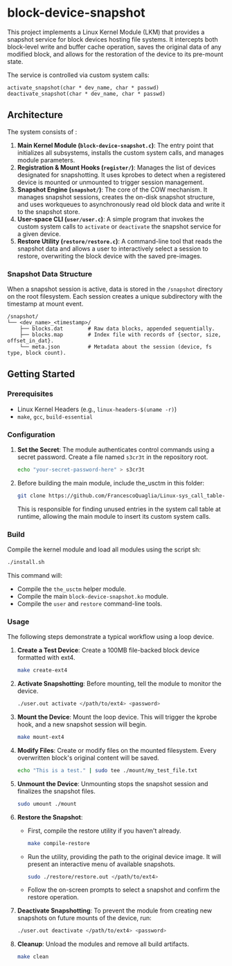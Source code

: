 # block-device-snapshot

This project implements a Linux Kernel Module (LKM) that provides a snapshot service for block devices hosting file systems. It intercepts both block-level write  and buffer cache operation, saves the original data of any modified block, and allows for the restoration of the device to its pre-mount state.

The service is controlled via custom system calls:

    activate_snapshot(char * dev_name, char * passwd)
    deactivate_snapshot(char * dev_name, char * passwd) 


## Architecture

The system consists of :

1.  **Main Kernel Module (`block-device-snapshot.c`)**: The entry point that initializes all subsystems, installs the custom system calls, and manages module parameters.
2.  **Registration & Mount Hooks (`register/`)**: Manages the list of devices designated for snapshotting. It uses kprobes to detect when a registered device is mounted or unmounted to trigger session management.
3.  **Snapshot Engine (`snapshot/`)**: The core of the COW mechanism. It manages snapshot sessions, creates the on-disk snapshot structure, and uses workqueues to asynchronously read old block data and write it to the snapshot store.
5.  **User-space CLI (`user/user.c`)**: A simple program that invokes the custom system calls to `activate` or `deactivate` the snapshot service for a given device.
6.  **Restore Utility (`restore/restore.c`)**: A command-line tool that reads the snapshot data and allows a user to interactively select a session to restore, overwriting the block device with the saved pre-images.

### Snapshot Data Structure

When a snapshot session is active, data is stored in the `/snapshot` directory on the root filesystem. Each session creates a unique subdirectory with the timestamp at mount event.

```
/snapshot/
└── <dev_name>_<timestamp>/
    ├── blocks.dat        # Raw data blocks, appended sequentially.
    ├── blocks.map        # Index file with records of {sector, size, offset_in_dat}.
    └── meta.json         # Metadata about the session (device, fs type, block count).
```

## Getting Started

### Prerequisites

*   Linux Kernel Headers (e.g., `linux-headers-$(uname -r)`)
*   `make`, `gcc`, `build-essential`

### Configuration

1.  **Set the Secret**: The module authenticates control commands using a secret password. Create a file named `s3cr3t` in the repository root.

    ```bash
    echo "your-secret-password-here" > s3cr3t
    ```
2. Before building the main module, include the_usctm in this folder:
    ```bash
    git clone https://github.com/FrancescoQuaglia/Linux-sys_call_table-discoverer.git
    ```
    This is responsible for finding unused entries in the system call table at runtime, allowing the main module to insert its custom system calls.

### Build

Compile the kernel module and load all modules using the script sh:

```bash
./install.sh
```

This command will:
*   Compile the `the_usctm` helper module.
*   Compile the main `block-device-snapshot.ko` module.
*   Compile the `user` and `restore` command-line tools.

### Usage

The following steps demonstrate a typical workflow using a loop device.

1.  **Create a Test Device**: Create a 100MB file-backed block device formatted with ext4.

    ```bash
    make create-ext4
    ```

2.  **Activate Snapshotting**: Before mounting, tell the module to monitor the device.

    ```bash
    ./user.out activate </path/to/ext4> <password>
    ```

4.  **Mount the Device**: Mount the loop device. This will trigger the kprobe hook, and a new snapshot session will begin.

    ```bash
    make mount-ext4
    ```

5.  **Modify Files**: Create or modify files on the mounted filesystem. Every overwritten block's original content will be saved.

    ```bash
    echo "This is a test." | sudo tee ./mount/my_test_file.txt
    ```

6.  **Unmount the Device**: Unmounting stops the snapshot session and finalizes the snapshot files.

    ```bash
    sudo umount ./mount
    ```

7.  **Restore the Snapshot**:
    *   First, compile the restore utility if you haven't already.
        ```bash
        make compile-restore
        ```
    *   Run the utility, providing the path to the original device image. It will present an interactive menu of available snapshots.

        ```bash
        sudo ./restore/restore.out </path/to/ext4>
        ```
    *   Follow the on-screen prompts to select a snapshot and confirm the restore operation.

8.  **Deactivate Snapshotting**: To prevent the module from creating new snapshots on future mounts of the device, run:

    ```bash
    ./user.out deactivate </path/to/ext4> <password>
    ```

9.  **Cleanup**: Unload the modules and remove all build artifacts.

    ```bash
    make clean
    ```

